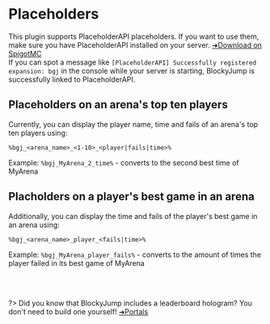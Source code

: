 # Placeholders <!-- {docsify-ignore-all} -->
This plugin supports PlaceholderAPI placeholders. If you want to use them, make sure you have PlaceholderAPI installed on your server. [➜Download on SpigotMC](https://www.spigotmc.org/resources/placeholderapi.6245/)  
If you can spot a message like `[PlaceholderAPI] Successfully registered expansion: bgj` in the console while your server is starting, BlockyJump is successfully linked to PlaceholderAPI.

## Placeholders on an arena's top ten players
Currently, you can display the player name, time and fails of an arena's top ten players using:

```
%bgj_<arena_name>_<1-10>_<player|fails|time>%
```

Example: `%bgj_MyArena_2_time%` - converts to the second best time of MyArena

## Placholders on a player's best game in an arena
Additionally, you can display the time and fails of the player's best game in an arena using:

```
%bgj_<arena_name>_player_<fails|time>%
```

Example: `%bgj_MyArena_player_fails%` - converts to the amount of times the player failed in its best game of MyArena

<br/><br/>

?> Did you know that BlockyJump includes a leaderboard hologram? You don't need to build one yourself! [➜Portals](arena_edit.md#arena-join-portals-and-leaderboard-holograms)
